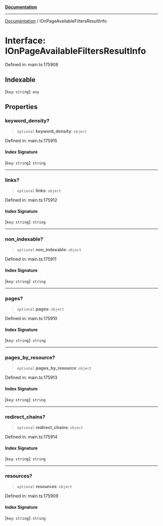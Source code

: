 [**Documentation**](../README.md)

***

[Documentation](../README.md) / IOnPageAvailableFiltersResultInfo

# Interface: IOnPageAvailableFiltersResultInfo

Defined in: main.ts:175908

## Indexable

\[`key`: `string`\]: `any`

## Properties

### keyword\_density?

> `optional` **keyword\_density**: `object`

Defined in: main.ts:175915

#### Index Signature

\[`key`: `string`\]: `string`

***

### links?

> `optional` **links**: `object`

Defined in: main.ts:175912

#### Index Signature

\[`key`: `string`\]: `string`

***

### non\_indexable?

> `optional` **non\_indexable**: `object`

Defined in: main.ts:175911

#### Index Signature

\[`key`: `string`\]: `string`

***

### pages?

> `optional` **pages**: `object`

Defined in: main.ts:175910

#### Index Signature

\[`key`: `string`\]: `string`

***

### pages\_by\_resource?

> `optional` **pages\_by\_resource**: `object`

Defined in: main.ts:175913

#### Index Signature

\[`key`: `string`\]: `string`

***

### redirect\_chains?

> `optional` **redirect\_chains**: `object`

Defined in: main.ts:175914

#### Index Signature

\[`key`: `string`\]: `string`

***

### resources?

> `optional` **resources**: `object`

Defined in: main.ts:175909

#### Index Signature

\[`key`: `string`\]: `string`
